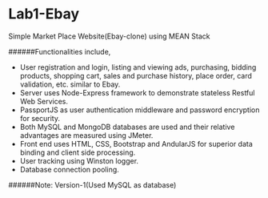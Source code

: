 # Lab1-Ebay
Simple Market Place Website(Ebay-clone) using MEAN Stack

######Functionalities include,
*	User registration and login, listing and viewing ads, purchasing, bidding products, shopping cart, sales and purchase history, place order, card validation, etc. similar to Ebay.
*	Server uses Node-Express framework to demonstrate stateless Restful Web Services.
*	PassportJS as user authentication middleware and password encryption for security.
*	Both MySQL and MongoDB databases are used and their relative advantages are measured using JMeter.
*	Front end uses HTML, CSS, Bootstrap and AndularJS for superior data binding and client side processing.
*	User tracking using Winston logger.
*	Database connection pooling.

######Note: Version-1(Used MySQL as database)
